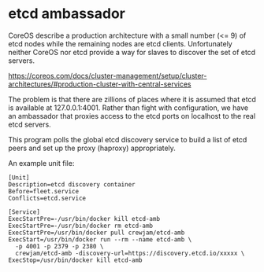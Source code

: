 
# etcd ambassador

CoreOS describe a production architecture with a small number (<= 9) of etcd
nodes while the remaining nodes are etcd clients. Unfortunately neither CoreOS
nor etcd provide a way for slaves to discover the set of etcd servers.

https://coreos.com/docs/cluster-management/setup/cluster-architectures/#production-cluster-with-central-services

The problem is that there are zillions of places where it is assumed that etcd
is available at 127.0.0.1:4001. Rather than fight with configuration, we have
an ambassador that proxies access to the etcd ports on localhost to the real
etcd servers.

This program polls the global etcd discovery service to build a list of etcd
peers and set up the proxy (haproxy) appropriately.

An example unit file:

    [Unit]
    Description=etcd discovery container
    Before=fleet.service
    Conflicts=etcd.service

    [Service]
    ExecStartPre=-/usr/bin/docker kill etcd-amb
    ExecStartPre=-/usr/bin/docker rm etcd-amb
    ExecStartPre=/usr/bin/docker pull crewjam/etcd-amb
    ExecStart=/usr/bin/docker run --rm --name etcd-amb \
      -p 4001 -p 2379 -p 2380 \
      crewjam/etcd-amb -discovery-url=https://discovery.etcd.io/xxxxx \
    ExecStop=/usr/bin/docker kill etcd-amb
